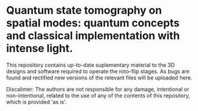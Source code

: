 # Quantum state tomography on spatial modes: quantum concepts and classical implementation with intense light.

This repository contains up-to-date suplementary material to the 3D designs and software required to operate the roto-flip stages.
As bugs are found and rectified new versions of the relevant files will be uploaded here.

Discalimer: The authors are not responsible for any damage, intentional or non-intentional, related to the use of any of the contents of this repository, which is provided 'as is'.
